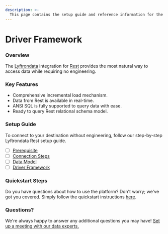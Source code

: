 ```yaml
---
description: >-
  This page contains the setup guide and reference information for the Rest source connector.
---
```


# Driver Framework

### Overview

The [Lyftrondata](https://www.lyftrondata.com/) integration for [Rest](None) provides the most natural way to access data while requiring no engineering.

### Key Features

* Comprehensive incremental load mechanism.
* Data from Rest is available in real-time.&#x20;
* ANSI SQL is fully supported to query data with ease.
* Ready to query Rest relational schema model.

### Setup Guide

To connect to your destination without engineering, follow our step-by-step Lyftrondata Rest setup guide.

* [ ] [Prerequisite](../prerequisite.md)
* [ ] [Connection Steps](../connection-steps.md)
* [ ] [Data Model](../data-model/erd.md)
* [ ] [Driver Framework](../driver-framework/)

### Quickstart Steps

Do you have questions about how to use the platform? Don't worry; we've got you covered. Simply follow the quickstart instructions [here](../driver-framework/README.md).

### Questions? <a href="#questions" id="questions"></a>

We're always happy to answer any additional questions you may have! [Set up a meeting with our data experts.](https://www.lyftrondata.com/book-a-meeting/)


